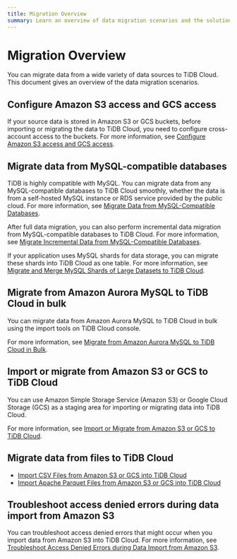 ```yaml
---
title: Migration Overview
summary: Learn an overview of data migration scenarios and the solutions for TiDB Cloud.
---
```


# Migration Overview

You can migrate data from a wide variety of data sources to TiDB Cloud. This document gives an overview of the data migration scenarios.

## Configure Amazon S3 access and GCS access

If your source data is stored in Amazon S3 or GCS buckets, before importing or migrating the data to TiDB Cloud, you need to configure cross-account access to the buckets. For more information, see [Configure Amazon S3 access and GCS access](/tidb-cloud/config-s3-and-gcs-access.md).

## Migrate data from MySQL-compatible databases

TiDB is highly compatible with MySQL. You can migrate data from any MySQL-compatible databases to TiDB Cloud smoothly, whether the data is from a self-hosted MySQL instance or RDS service provided by the public cloud. For more information, see [Migrate Data from MySQL-Compatible Databases](/tidb-cloud/migrate-data-into-tidb.md).

After full data migration, you can also perform incremental data migration from MySQL-compatible databases to TiDB Cloud. For more information, see [Migrate Incremental Data from MySQL-Compatible Databases](/tidb-cloud/migrate-incremental-data-from-mysql.md).

If your application uses MySQL shards for data storage, you can migrate these shards into TiDB Cloud as one table. For more information, see [Migrate and Merge MySQL Shards of Large Datasets to TiDB Cloud](/tidb-cloud/migrate-sql-shards.md).

## Migrate from Amazon Aurora MySQL to TiDB Cloud in bulk

You can migrate data from Amazon Aurora MySQL to TiDB Cloud in bulk using the import tools on TiDB Cloud console.

For more information, see [Migrate from Amazon Aurora MySQL to TiDB Cloud in Bulk](/tidb-cloud/migrate-from-aurora-bulk-import.md).

## Import or migrate from Amazon S3 or GCS to TiDB Cloud

You can use Amazon Simple Storage Service (Amazon S3) or Google Cloud Storage (GCS) as a staging area for importing or migrating data into TiDB Cloud.

For more information, see [Import or Migrate from Amazon S3 or GCS to TiDB Cloud](/tidb-cloud/migrate-from-amazon-s3-or-gcs.md).

## Migrate data from files to TiDB Cloud

- [Import CSV Files from Amazon S3 or GCS into TiDB Cloud](/tidb-cloud/import-csv-files.md)
- [Import Apache Parquet Files from Amazon S3 or GCS into TiDB Cloud](/tidb-cloud/import-parquet-files.md)

## Troubleshoot access denied errors during data import from Amazon S3

You can troubleshoot access denied errors that might occur when you import data from Amazon S3 into TiDB Cloud. For more information, see [Troubleshoot Access Denied Errors during Data Import from Amazon S3](/tidb-cloud/troubleshoot-import-access-denied-error.md).
